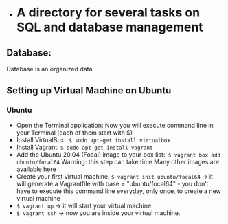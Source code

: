 - # A directory for several tasks on SQL and database management
## Database:
Database is an organized data


## Setting up Virtual Machine on Ubuntu
### Ubuntu
- Open the Terminal application:
Now you will execute command line in your Terminal (each of them start with $)
- Install VirtualBox:` $ sudo apt-get install virtualbox`
- Install Vagrant: `$ sudo apt-get install vagrant`
- Add the Ubuntu 20.04 (Focal) image to your box list:` $ vagrant box add ubuntu/focal64` Warning: this step can take time
Many other images are available here
- Create your first virtual machine:
`$ vagrant init ubuntu/focal64` -> it will generate a Vagrantfile with base = "ubuntu/focal64" - you don’t have to execute this command line everyday, only once, to create a new virtual machine
- `$ vagrant up` -> it will start your virtual machine
- `$ vagrant ssh` -> now you are inside your virtual machine.